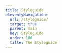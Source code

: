 ```yaml
---
title: Styleguide
eleventyNavigation:
  url: /styleguide/
  target: true
  parent: main
  key: Styleguide
  order: 100
  title: The Styleguide
---
```

